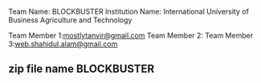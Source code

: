 Team Name: BLOCKBUSTER
Institution Name: International University of Business Agriculture and Technology

Team Member 1:mostlytanvir@gmail.com
Team Member 2:
Team Member 3:web.shahidul.alam@gmail.com


## zip file name BLOCKBUSTER
